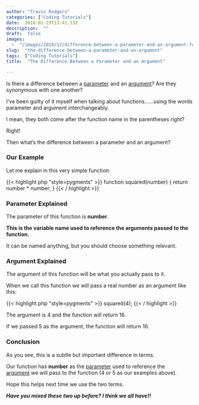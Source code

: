 ```yaml
---
author: "Travis Rodgers"
categories: ["Coding Tutorials"]
date:  2018-01-23T13:41:13Z
description:  ""
draft:  false
images: 
  -  "/images/2019/12/difference-between-a-parameter-and-an-argument-featured-image.jpg"
slug:  "the-difference-between-a-parameter-and-an-argument"
tags:  ["Coding Tutorials"]
title:  "The Difference Between a Parameter and an Argument"

---
```



<p>Is there a difference between a <span style="text-decoration: underline;">parameter</span> and an <span style="text-decoration: underline;">argument</span>? Are they synonymous with one another?</p>
<p>I&#8217;ve been guilty of it myself when talking about functions&#8230;&#8230;using the words parameter and argument interchangeably.</p>
<p>I mean, they both come after the function name in the parentheses right?</p>
<p>Right!</p>
<p>Then what&#8217;s the difference between a parameter and an argument?</p>
<h3>Our Example</h3>
<p>Let me explain in this very simple function:</p>
{{< highlight php "style=pygments" >}}
function squared(number) {
  return number * number;
}
{{< / highlight >}}
<h3>Parameter Explained</h3>
<p>The parameter of this function is <strong>number</strong>.</p>
<p><strong>This is the variable name used to reference the arguments passed to the function.</strong></p>
<p>It can be named anything, but you should choose something relevant.</p>
<h3>Argument Explained</h3>
<p>The argument of this function will be what you actually pass to it.</p>
<p>When we call this function we will pass a real number as an argument like this:</p>
{{< highlight php "style=pygments" >}}
squared(4);
{{< / highlight >}}
<p>The argument is 4 and the function will return 16.</p>
<p>If we passed 5 as the argument, the function will return 16.</p>
<h3>Conclusion</h3>
<p>As you see, this is a subtle but important difference in terms.</p>
<p>Our function has <strong>number</strong> as the <span style="text-decoration: underline;">parameter</span> used to reference the <span style="text-decoration: underline;">argument</span> we will pass to the function (4 or 5 as our examples above).</p>
<p>Hope this helps next time we use the two terms.</p>
<p><em><strong>Have you mixed these two up before? I think we all have!!</strong></em></p>
<p>&nbsp;</p>



